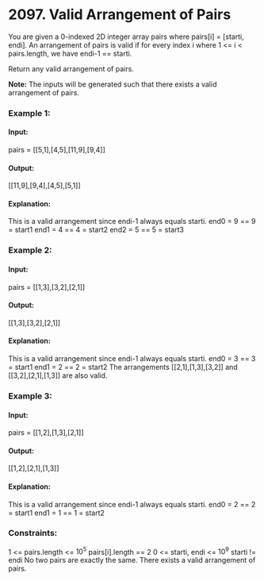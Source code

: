 # 2097. Valid Arrangement of Pairs
You are given a 0-indexed 2D integer array pairs where pairs[i] = [starti, endi]. An arrangement of pairs is valid if for every index i where 1 <= i < pairs.length, we have endi-1 == starti.

Return any valid arrangement of pairs.

**Note:** The inputs will be generated such that there exists a valid arrangement of pairs.

### Example 1:
#### Input:
pairs = [[5,1],[4,5],[11,9],[9,4]]
#### Output:
[[11,9],[9,4],[4,5],[5,1]]
#### Explanation:
This is a valid arrangement since endi-1 always equals starti.
end0 = 9 == 9 = start1 
end1 = 4 == 4 = start2
end2 = 5 == 5 = start3

### Example 2:
#### Input:
pairs = [[1,3],[3,2],[2,1]]
#### Output:
[[1,3],[3,2],[2,1]]
#### Explanation:
This is a valid arrangement since endi-1 always equals starti.
end0 = 3 == 3 = start1
end1 = 2 == 2 = start2
The arrangements [[2,1],[1,3],[3,2]] and [[3,2],[2,1],[1,3]] are also valid.

### Example 3:
#### Input:
pairs = [[1,2],[1,3],[2,1]]
#### Output:
[[1,2],[2,1],[1,3]]
#### Explanation:
This is a valid arrangement since endi-1 always equals starti.
end0 = 2 == 2 = start1
end1 = 1 == 1 = start2
 
### Constraints:
1 <= pairs.length <= $`10^5`$
pairs[i].length == 2
0 <= starti, endi <= $`10^9`$
starti != endi
No two pairs are exactly the same.
There exists a valid arrangement of pairs.

